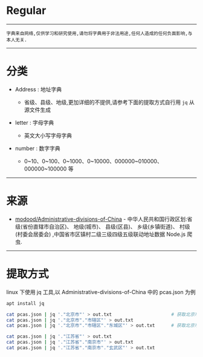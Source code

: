 # Regular

---

`字典来自网络,仅供学习和研究使用,请勿将字典用于非法用途,任何人造成的任何负面影响,与本人无关.`

---

# 分类

- Address : 地址字典
    - 省级、县级、地级,更加详细的不提供,请参考下面的提取方式自行用 `jq` 从源文件生成

- letter : 字母字典
    - 英文大小写字母字典

- number : 数字字典
    - 0~10、0~100、0~1000、0~10000、000000~010000、000000~100000 等

---

# 来源

- [modood/Administrative-divisions-of-China](https://github.com/modood/Administrative-divisions-of-China) - 中华人民共和国行政区划:省级(省份直辖市自治区)、 地级(城市)、 县级(区县)、 乡级(乡镇街道)、 村级(村委会居委会) ,中国省市区镇村二级三级四级五级联动地址数据 Node.js 爬虫.

---

# 提取方式

linux 下使用 jq 工具,以 Administrative-divisions-of-China 中的 pcas.json 为例

```bash
apt install jq

cat pcas.json | jq '."北京市"' > out.txt                      # 获取北京市所有辖区、街道信息
cat pcas.json | jq '."北京市"."市辖区"' > out.txt
cat pcas.json | jq '."北京市"."市辖区"."东城区"' > out.txt      # 获取北京市东城区所有街道信息

cat pcas.json | jq '."江苏省"' > out.txt
cat pcas.json | jq '."江苏省"."南京市"' > out.txt
cat pcas.json | jq '."江苏省"."南京市"."玄武区"' > out.txt
```
